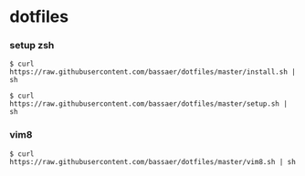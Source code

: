 # dotfiles

### setup zsh

```
$ curl https://raw.githubusercontent.com/bassaer/dotfiles/master/install.sh | sh
```

```
$ curl https://raw.githubusercontent.com/bassaer/dotfiles/master/setup.sh | sh
```

### vim8
```
$ curl https://raw.githubusercontent.com/bassaer/dotfiles/master/vim8.sh | sh
```
